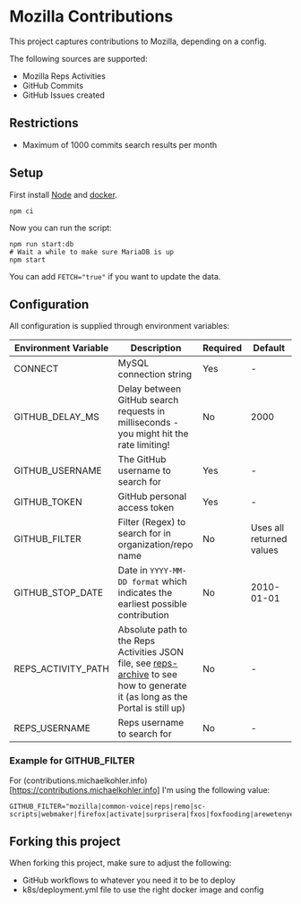 # Mozilla Contributions

This project captures contributions to Mozilla, depending on a config.

The following sources are supported:

* Mozilla Reps Activities
* GitHub Commits
* GitHub Issues created

## Restrictions

* Maximum of 1000 commits search results per month

## Setup

First install [Node](http://nodejs.org/) and [docker](https://www.docker.com/).

```
npm ci
```

Now you can run the script:

```
npm run start:db
# Wait a while to make sure MariaDB is up
npm start
```

You can add `FETCH="true"` if you want to update the data.

## Configuration

All configuration is supplied through environment variables:

| Environment Variable | Description | Required | Default |
|---|---|---|---|
| CONNECT | MySQL connection string | Yes | - |
| GITHUB_DELAY_MS | Delay between GitHub search requests in milliseconds - you might hit the rate limiting! | No | 2000 |
| GITHUB_USERNAME | The GitHub username to search for | Yes | - |
| GITHUB_TOKEN | GitHub personal access token | Yes | - |
| GITHUB_FILTER | Filter (Regex) to search for in organization/repo name | No | Uses all returned values |
| GITHUB_STOP_DATE | Date in `YYYY-MM-DD format` which indicates the earliest possible contribution | No | 2010-01-01 |
| REPS_ACTIVITY_PATH | Absolute path to the Reps Activities JSON file, see [reps-archive](https://github.com/mozilla/reps-archive) to see how to generate it (as long as the Portal is still up) | No | - |
| REPS_USERNAME | Reps username to search for | No | - |

### Example for GITHUB_FILTER

For (contributions.michaelkohler.info)[https://contributions.michaelkohler.info] I'm using the following value:

```
GITHUB_FILTER="mozilla|common-voice|reps|remo|sc-scripts|webmaker|firefox|activate|surprisera|fxos|foxfooding|arewetenyet|asknot|community_dashboard_participation|appday"
```

## Forking this project

When forking this project, make sure to adjust the following:

* GitHub workflows to whatever you need it to be to deploy
* k8s/deployment.yml file to use the right docker image and config

